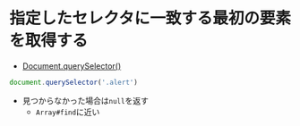 # 指定したセレクタに一致する最初の要素を取得する
- [Document.querySelector()](https://developer.mozilla.org/ja/docs/Web/API/Document/querySelector)
```js
document.querySelector('.alert')
```

- 見つからなかった場合は`null`を返す
  - `Array#find`に近い
